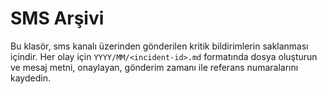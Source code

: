 # SMS Arşivi

Bu klasör, sms kanalı üzerinden gönderilen kritik bildirimlerin saklanması içindir. Her olay için `YYYY/MM/<incident-id>.md` formatında dosya oluşturun ve mesaj metni, onaylayan, gönderim zamanı ile referans numaralarını kaydedin.
